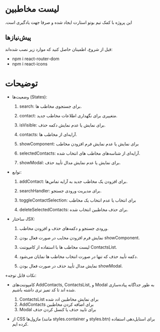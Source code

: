 # لیست مخاطبین

 .این پروژه با کمک تیم بوتو استارت ایجاد شده و صرفا جهت یادگیری است

## پیش‌نیازها

قبل از شروع، اطمینان حاصل کنید که موارد زیر نصب شده‌اند:

- npm i react-router-dom
- npm i react-icons

# توضیحات

+ وضعیت‌ها (States):

    1. search: برای جستجوی مخاطب ها.

    1. contact: متغییری برای نگهداری اطلاعات مخاطب جدید.

    1. isVisible: برای نمایش یا عدم نمایش دکمه حذف.

    1. contacts: آرایه‌ای از مخاطب ها.

    1. showComponent: برای نمایش یا عدم نمایش فرم افزودن مخاطب

    1. selectedContacts: آرایه‌ای از شناسه‌های مخاطب های انتخاب شده.

    1. showModal: برای نمایش یا عدم نمایش مدال تأیید حذف.

+ توابع:

    1. addContact: برای افزودن یک مخاطب جدید به آرایه تماس‌ها.

    1. searchHandler: برای مدیریت ورودی جستجو.

    1. toggleContactSelection: برای انتخاب یا عدم انتخاب یک مخاطب

    1. deleteSelectedContacts: برای حذف مخاطبین انتخاب شده.

+ ساختار JSX:

   1. ورودی جستجو و دکمه‌های حذف و افزودن مخاطب.

   1. نمایش فرم افزودن مخایب در صورت فعال بودن showComponent.

   1. لیست مخاطب ها با استفاده از کامپوننت ContactsList.

   1. دکمه تأیید حذف که تنها در صورت انتخاب مخاطب ها نمایان می‌شود.

   1. نمایش مدال تأیید حذف در صورت فعال بودن showModal.

+نکات قابل توجه:

   + کامپوننت‌های AddContacts, ContactsList, و Modal به طور جداگانه پیاده‌سازی شده اند تا کد تمیز تری داشته باشیم.
       1. ContactsList  برای نمایش مخاطبین ادد شده  
       1. AddContacts  برای اضافه کردن مخاطبین
       1. Modal برای تایید حذف یا کنسل کردن حذف 

+ از CSS ماژول‌ها (مانند styles.container و styles.btn) برای استایل‌دهی استفاده کرده ایم.
